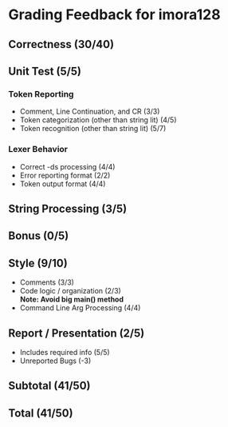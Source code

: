 # Grading Feedback for imora128

## Correctness (30/40)

## Unit Test (5/5)

### Token Reporting
* Comment, Line Continuation, and CR (3/3)
* Token categorization (other than string lit) (4/5)
* Token recognition (other than string lit) (5/7)

### Lexer Behavior
* Correct -ds processing (4/4)
* Error reporting format (2/2)
* Token output format (4/4)

## String Processing (3/5)

## Bonus (0/5)

## Style (9/10)
* Comments (3/3)
* Code logic / organization (2/3)  
  **Note: Avoid big main() method**
* Command Line Arg Processing (4/4)

## Report / Presentation (2/5)
* Includes required info (5/5)
* Unreported Bugs (-3)

## Subtotal (41/50)



## Total (41/50)
